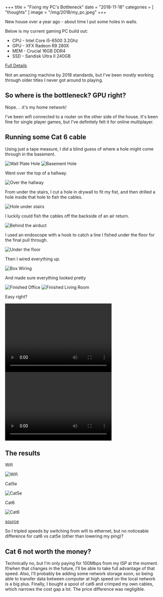 +++
title = "Fixing my PC's Bottleneck"
date = "2018-11-18"
categories = [ "thoughts" ]
image = "/img/2018/my_pc.jpeg"
+++

New house over a year ago - about time I put some holes in walls.
<!--more-->

Below is my current gaming PC build out:

- CPU - Intel Core i5-6500 3.2Ghz
- GPU - XFX Radeon R9 280X
- MEM - Crucial 16GB DDR4
- SSD - Sandisk Ultra II 240GB

[Full Details](https://pcpartpicker.com/user/oudeismetis/saved/7tpXsY)

Not an amazing machine by 2018 standards, but I've been mostly working through older titles I never got around to playing.

## So where is the bottleneck? GPU right?

Nope. . .it's my home network! 

I've been wifi connected to a router on the other side of the house. It's been fine for single player games, but I've definitely felt it for online multiplayer.

## Running some Cat 6 cable

Using just a tape measure, I did a blind guess of where a hole might come through in the basement.

![Wall Plate Hole](/img/2018/cat6_wall_plate_hole.jpeg)
![Basement Hole](/img/2018/cat6_basement_hole.jpeg)

Went over the top of a hallway.

![Over the hallway](/img/2018/cat6_hallway.jpeg)

From under the stairs, I cut a hole in drywall to fit my fist, and then drilled a hole inside that hole to fish the cables.

![Hole under stairs](/img/2018/cat6_hole_in_hole.jpeg)

I luckily could fish the cables off the backside of an air return.

![Behind the airduct](/img/2018/cat6_behind_airduct.jpeg)

I used an endoscope with a hook to catch a line I fished under the floor for the final pull through.

![Under the floor](/img/2018/cat6_endoscope.jpeg)

Then I wired everything up.

![Box Wiring](/img/2018/cat6_box_wiring.jpeg)

And made sure everything looked pretty

![Finished Office](/img/2018/cat6_finished_office.jpeg)
![Finished Living Room](/img/2018/cat6_finished_living_room.jpeg)

Easy right?

<div class="center">
  <video autoplay="autoplay" loop="loop" width="350" height="225">
    <source src="/img/2018/understand_that.mp4" type="video/mp4" />
  </video>
  <video autoplay="autoplay" loop="loop" width="350" height="225">
    <source src="/img/2018/how_hard_it_was.mp4" type="video/mp4" />
  </video>
</div>

## The results

Wifi

![Wifi](/img/2018/wifi.PNG)

Cat5e

![Cat5e](/img/2018/cat5e.PNG)

Cat6

![Cat6](/img/2018/cat6.PNG)

[source](https://www.speedtest.net/)

So I tripled speeds by switching from wifi to ethernet, but no noticeable difference for cat6 vs cat5e (other than lowering my ping)?

## Cat 6 not worth the money?

Technically no, but I'm only paying for 100Mbps from my ISP at the moment. If/when that changes in the future, I'll be able to take full advantage of that speed. Also, I'll probably be adding some network storage soon, so being able to transfer data between computer at high speed on the local network is a big plus. Finally, I bought a spool of cat6 and crimped my own cables, which narrows the cost gap a lot. The price difference was negligible.

